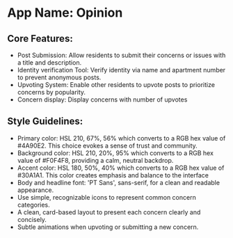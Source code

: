 # **App Name**: Opinion

## Core Features:

- Post Submission: Allow residents to submit their concerns or issues with a title and description.
- Identity verification Tool: Verify identity via name and apartment number to prevent anonymous posts.
- Upvoting System: Enable other residents to upvote posts to prioritize concerns by popularity.
- Concern display: Display concerns with number of upvotes

## Style Guidelines:

- Primary color: HSL 210, 67%, 56% which converts to a RGB hex value of #4A90E2. This choice evokes a sense of trust and community.
- Background color: HSL 210, 20%, 95% which converts to a RGB hex value of #F0F4F8, providing a calm, neutral backdrop.
- Accent color: HSL 180, 50%, 40% which converts to a RGB hex value of #30A1A1. This color creates emphasis and balance to the interface
- Body and headline font: 'PT Sans', sans-serif, for a clean and readable appearance.
- Use simple, recognizable icons to represent common concern categories.
- A clean, card-based layout to present each concern clearly and concisely.
- Subtle animations when upvoting or submitting a new concern.